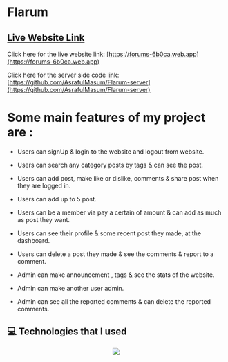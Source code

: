 # Flarum

## [ Live Website Link](https://forums-6b0ca.web.app)

Click here for the live website link: [https://forums-6b0ca.web.app](https://forums-6b0ca.web.app)

Click here for the server side code link: [https://github.com/AsrafulMasum/Flarum-server](https://github.com/AsrafulMasum/Flarum-server)

# Some main features of my project are :

- Users can signUp & login to the website and logout from website.

- Users can search any category posts by tags & can see the post.

- Users can add post, make like or dislike, comments & share post when they are logged in.

- Users can add up to 5 post.

- Users can be a member via pay a certain of amount & can add as much as post they want.

- Users can see their profile & some recent post they made, at the dashboard.

- Users can delete a post they made & see the comments & report to a comment.

- Admin can make announcement , tags & see the stats of the website.

- Admin can make another user admin.

- Admin can see all the reported comments & can delete the reported comments.

## 💻 Technologies that I used

  <p align="center">
  <a href="https://skillicons.dev">
    <img src="https://skillicons.dev/icons?i=js,tailwind,react,firebase,nodejs,mongodb,express" />
  </a>
</p>
